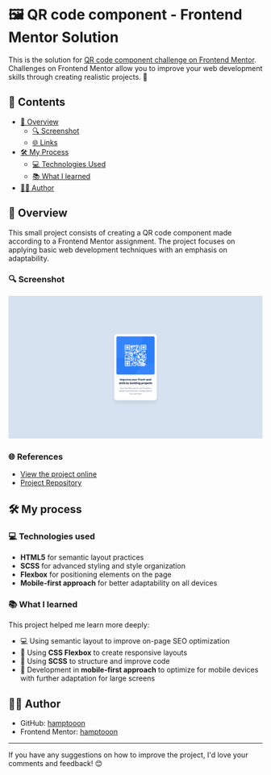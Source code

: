 # 🖼️ QR code component - Frontend Mentor Solution 

This is the solution for [QR code component challenge on Frontend Mentor](https://www.frontendmentor.io/challenges/qr-code-component-iux_sIO_H). Challenges on Frontend Mentor allow you to improve your web development skills through creating realistic projects. 🚀

## 🔗 Contents

- [📌 Overview](#overview)
  - [🔍 Screenshot](#screenshot)
  - [🌐 Links](#links)
- [🛠️ My Process](#my-process)
  - [💻 Technologies Used](#technologies-used)
  - [📚 What I learned](#whatI-learned)
- [🙋‍♂️ Author](#author)

## 📌 Overview

This small project consists of creating a QR code component made according to a Frontend Mentor assignment. The project focuses on applying basic web development techniques with an emphasis on adaptability.

### 🔍 Screenshot

![Preview Image](./readme-files/preview.png)

### 🌐 References

- [View the project online]()
- [Project Repository](https://github.com/Hamptooon/qr-code-component)


## 🛠️ My process

### 💻 Technologies used

- **HTML5** for semantic layout practices
- **SCSS** for advanced styling and style organization
- **Flexbox** for positioning elements on the page
- **Mobile-first approach** for better adaptability on all devices

### 📚 What I learned

This project helped me learn more deeply:
- 💻 Using semantic layout to improve on-page SEO optimization
- 📐 Using **CSS Flexbox** to create responsive layouts
- 🎨 Using **SCSS** to structure and improve code
- 📱 Development in **mobile-first approach** to optimize for mobile devices with further adaptation for large screens



## 🙋‍♂️ Author

- GitHub: [hamptooon](https://github.com/Hamptooon)
- Frontend Mentor: [hamptooon](https://www.frontendmentor.io/profile/Hamptooon)

---

If you have any suggestions on how to improve the project, I'd love your comments and feedback! 😊
